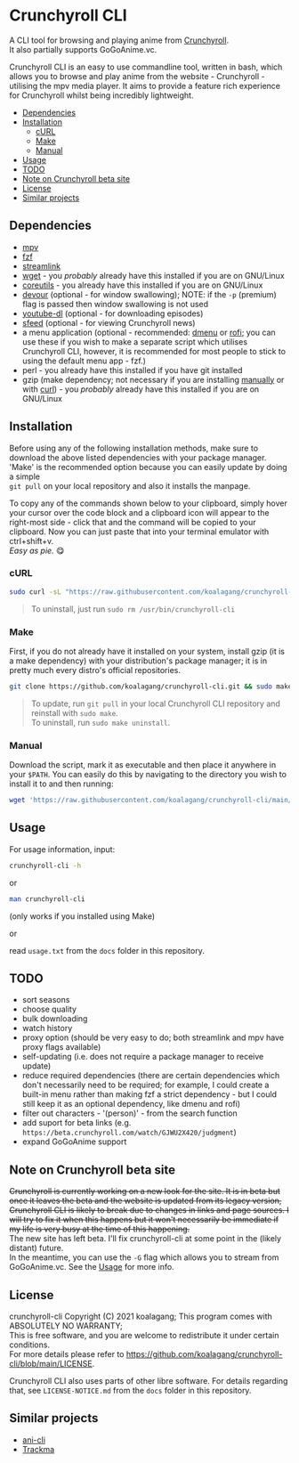 # Crunchyroll CLI

A CLI tool for browsing and playing anime from [Crunchyroll](https://www.crunchyroll.com).\
It also partially supports GoGoAnime.vc.

Crunchyroll CLI is an easy to use commandline tool, written in bash, which allows you to browse and play anime from the website - Crunchyroll - utilising the mpv media player. It aims to provide a feature rich experience for Crunchyroll whilst being incredibly lightweight.

<!-- DO NOT EDIT THIS SECTION, INSTEAD RE-RUN dt TO UPDATE -->
- [Dependencies](#dependencies)
- [Installation](#installation)
	- [cURL](#curl)
	- [Make](#make)
	- [Manual](#manual)
- [Usage](#usage)
- [TODO](#todo)
- [Note on Crunchyroll beta site](#note-on-crunchyroll-beta-site)
- [License](#license)
- [Similar projects](#similar-projects)
<!-- END dt generated TOC please keep comment here to allow auto update -->

## Dependencies

* [mpv](https://mpv.io/)
* [fzf](https://github.com/koalagang/crunchyroll-cli)
* [streamlink](https://streamlink.github.io/)
* [wget](https://www.gnu.org/software/wget/) - you *probably* already have this installed if you are on GNU/Linux
* [coreutils](https://www.gnu.org/software/coreutils/) - you already have this installed if you are on GNU/Linux
* [devour](https://github.com/salman-abedin/devour) (optional - for window swallowing); NOTE: if the `-p` (premium) flag is passed then window swallowing is not used
* [youtube-dl](https://github.com/ytdl-org/youtube-dl) (optional - for downloading episodes)
* [sfeed](https://codemadness.org/sfeed-simple-feed-parser.html) (optional - for viewing Crunchyroll news)
* a menu application (optional - recommended: [dmenu](http://tools.suckless.org/dmenu/) or [rofi](https://github.com/davatorium/rofi); you can use these if you wish to make a separate script which utilises Crunchyroll CLI, however, it is recommended for most people to stick to using the default menu app - fzf.)
* perl - you already have this installed if you have git installed
* gzip (make dependency; not necessary if you are installing [manually](#manual) or with [curl](#curl)) - you *probably* already have this installed if you are on GNU/Linux

## Installation

Before using any of the following installation methods, make sure to download the above listed dependencies with your package manager. 'Make' is the recommended option because you can easily update by doing a simple \
`git pull` on your local repository and also it installs the manpage.

To copy any of the commands shown below to your clipboard, simply hover your cursor over the code block and a clipboard icon will appear to the right-most side - click that and the command will be copied to your clipboard. Now you can just paste that into your terminal emulator with ctrl+shift+v.\
*Easy as pie.* 😋

### cURL

```sh
sudo curl -sL "https://raw.githubusercontent.com/koalagang/crunchyroll-cli/main/crunchyroll-cli" -o /usr/local/bin/crunchyroll-cli && sudo chmod +x /usr/local/bin/crunchyroll-cli
```
> To uninstall, just run `sudo rm /usr/bin/crunchyroll-cli`

### Make
First, if you do not already have it installed on your system, install gzip (it is a make dependency) with your distribution's package manager; it is in pretty much every distro's official repositories.

```sh
git clone https://github.com/koalagang/crunchyroll-cli.git && sudo make -C crunchyroll-cli
```
> To update, run `git pull` in your local Crunchyroll CLI repository and reinstall with `sudo make`.\
> To uninstall, run `sudo make uninstall`. 

### Manual

Download the script, mark it as executable and then place it anywhere in your `$PATH`.
You can easily do this by navigating to the directory you wish to install it to and then running:
```sh
wget 'https://raw.githubusercontent.com/koalagang/crunchyroll-cli/main/crunchyroll-cli' && chmod +x crunchyroll-cli
```

## Usage

For usage information, input:
```sh
crunchyroll-cli -h
```
or
```sh
man crunchyroll-cli
```
(only works if you installed using Make)

or

read `usage.txt` from the `docs` folder in this repository.

## TODO

* sort seasons
* choose quality
* bulk downloading
* watch history
* proxy option (should be very easy to do; both streamlink and mpv have proxy flags available)
* self-updating (i.e. does not require a package manager to receive update)
* reduce required dependencies (there are certain dependencies which don't necessarily need to be required; for example, I could create a built-in menu rather than making fzf a strict dependency - but I could still keep it as an optional dependency, like dmenu and rofi)
* filter out characters - '(person)' - from the search function
* add suport for beta links (e.g. `https://beta.crunchyroll.com/watch/GJWU2X420/judgment`)
* expand GoGoAnime support

## Note on Crunchyroll beta site

~~Crunchyroll is currently working on a new look for the site. It is in beta but once it leaves the beta and the website is updated from its legacy version, Crunchyroll CLI is likely to break due to changes in links and page sources. I will try to fix it when this happens but it won't necessarily be immediate if my life is very busy at the time of this happening.~~\
The new site has left beta. I'll fix crunchyroll-cli at some point in the (likely distant) future.\
In the meantime, you can use the `-G` flag which allows you to stream from GoGoAnime.vc. See the [Usage](#usage) for more info.

## License

crunchyroll-cli Copyright (C) 2021 koalagang; This program comes with ABSOLUTELY NO WARRANTY;\
This is free software, and you are welcome to redistribute it under certain conditions.\
For more details please refer to https://github.com/koalagang/crunchyroll-cli/blob/main/LICENSE.

Crunchyroll CLI also uses parts of other libre software. For details regarding that, see `LICENSE-NOTICE.md` from the `docs` folder in this repository.

## Similar projects

* [ani-cli](https://github.com/pystardust/ani-cli)
* [Trackma](https://github.com/z411/trackma)
